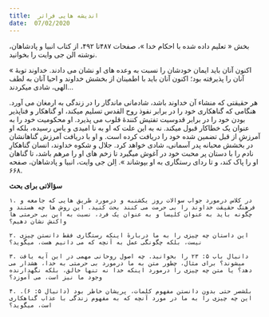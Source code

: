 ```yaml
---
title:  اندیشه هایی فراتر
date:  07/02/2020
---
```


بخش « تعلیم داده شده با احکام خدا »، صفحات ۴۸۷تا ۴۹۲، از کتاب انبیا و پادشاهان، نوشته الن جی وایت را بخوانید.

« اکنون آنان باید ایمان خودشان را نسبت به وعده های او نشان می دادند. خداوند توبهٔ آنان را پذیرفته بود؛ اکنون آنان باید با اطمینان از بخشش خداوند و احیا آنان به لطف الهی، شادی میکردند…

هر حقیقتی که منشاء آن خداوند باشد، شادمانی ماندگار را در زندگی به ارمغان می آورد. هنگامی که گناهکاری خود را در برابر نفوذ روح القدس تسلیم میکند، او گناهکار و فناپذیر بودن خود را در برابر قدوسیت تفتیش کنندهٔ قلوب می پذیرد. او محکومیت خود را به عنوان یک خطاکار قبول میکند. نه به این علت که او به نا امیدی و یاس رسیده، بلکه او آمرزشِ از قبل تضمین شده خود را دریافت کرده است. و او با دریافت آمرزش گناهانشان در بخشش محبانه پدر آسمانی، شادی خواهد کرد. جلال و شکوه خداوند، انسان گناهکارِ نادم را با دستان پر محبت خود در آغوش میگیرد تا زخم های او را مرهم باشد، تا گناهان او را پاک کند، و تا ردای رستگاری به او بپوشاند ». اِلن جی وایت، انبیا و پادشاهان، صفحه ۶۶۸.

**سؤالاتی برای بحث**

`۱. در کلاس درمورد جواب سوالات روز یکشنبه و درمورد طریق هایی که جامعه و فرهنگ حقیقت خداوند را بی حرمت می کنند بحث کنید. این روش ها چه هستند و چگونه باید به عنوان کلیسا و به عنوان یک فرد، نسبت به این بی حرمتی ها واکنش نشان دهیم؟`

`۲. این داستان چه چیزی را به ما دربارهٔ اینکه رستگاری فقط دانستن چیزی نیست، بلکه چگونگی عمل به آنچه که می دانیم هست، میگوید؟`

`۳. دانیال باب ۵: ۲۳ را بخوانید. چه اصول روحانی مهمی در این آیه یافت میشوند؟ برای مثال، چطور متن به ما درمورد بی حرمتی به خدا، هشدار می دهد؟ یا متن چه چیزی را درمورد اینکه خدا نه تنها خالق، بلکه نگهدارنده وجود ما نیز است، می آموزد؟`

`۴. بلشصر حتی بدون دانستن مفهوم کلمات، پریشان خاطر بود (دانیال ۵: ۶). این چه چیزی را به ما در مورد آنچه که به مفهوم زندگی با عذاب گناهکاری است، میگوید؟`